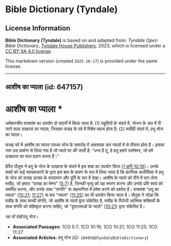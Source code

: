 # Bible Dictionary (Tyndale)

## License Information

**Bible Dictionary (Tyndale)** is based on and adapted from: _Tyndale Open Bible Dictionary_, [Tyndale House Publishers](https://tyndaleopenresources.com/), 2023, which is licensed under a [CC BY-SA 4.0 license](https://creativecommons.org/licenses/by-sa/4.0/legalcode.en).

This markdown version (created `2025-10-17`) is provided under the same license.



--------------------------------

## आशीष का प्याला (id: 647157)

आशीष का प्याला \*
=================

धर्मशास्त्रीय वाक्यांश का उपयोग दो संदर्भों में किया जाता है: (1\) यहूदियों के संदर्भ में, भोजन के अंत में पी जाने वाला दाखरस का प्याला, जिसका फसह के पर्व में विशेष महत्व होता है; (2\) मसीही संदर्भ में, प्रभु भोज का प्याला।

फसह पर्व में आशीष का प्याला पास्का भोज के समारोह में आवश्यक चार प्यालों में से तीसरा होता है। इसका नाम उस प्रार्थना से लिया गया है जो प्याले पर की जाती है: “धन्य है तू, हे प्रभु हमारे परमेश्वर, जो हमें दाखलता का फल प्रदान करता हैं।”

प्रेरित पौलुस ने प्रभु के भोज के दाखरस के संदर्भ में इस शब्द का उपयोग किया ([1 कुरि 10:16](https://ref.ly/1Cor10:16))। उनके शब्दों को कई व्याख्याकारों के द्वारा इस बात के प्रमाण के रूप में लिया जाता है कि प्रारंभिक कलीसिया ने प्रभु के भोज को फसह उत्सव के रूपांतरण और पूर्ति के रूप में देखा। आशीष के प्याले को पीने में भाग लेना मसीह, जो हमारा "फसह का मेम्ना" ([5:7](https://ref.ly/1Cor5:7)) है, जिनकी मृत्यु को यह स्मरण करना और उनके प्रति स्वयं को समर्पित करना, और उनके साथ "संगति" या सहभागिता में प्रवेश करने को दर्शाता है। वाक्यांश "प्रभु का प्याला" ([10:21](https://ref.ly/1Cor10:21); [11:27](https://ref.ly/1Cor11:27)) या बस "प्याला" ([11:25](https://ref.ly/1Cor11:25)) का भी उपयोग किया जाता है। पौलुस ने जोड़ा कि मसीह के साथ सच्ची संगति, जो आशीष के प्याले द्वारा संकेतित है, मसीह के विरोधी आत्मिक शक्तियों के साथ संगति को बहिष्कृत करना चाहिए, जो "दुष्टात्माओं के प्याले" ([10:21](https://ref.ly/1Cor10:21)) द्वारा संकेतित है।

*यह भी देखें* प्रभु भोज।

* **Associated Passages:** 1CO 5:7; 1CO 10:16; 1CO 10:21; 1CO 11:25; 1CO 11:27
* **Associated Articles:** प्रभु भोज (ID: `184958@TyndaleBibleDictionary`)

